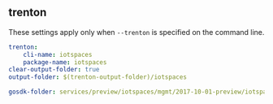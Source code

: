 
## trenton

These settings apply only when `--trenton` is specified on the command line.

``` yaml $(trenton)
trenton:
    cli-name: iotspaces
    package-name: iotspaces
clear-output-folder: true
output-folder: $(trenton-output-folder)/iotspaces
```

``` yaml $(tag)=='package-2017-10-preview' && $(trenton)
gosdk-folder: services/preview/iotspaces/mgmt/2017-10-01-preview/iotspaces
```
